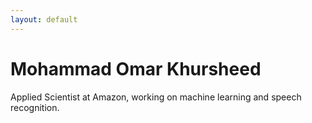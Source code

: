 ```yaml
---
layout: default
---
```


# Mohammad Omar Khursheed

Applied Scientist at Amazon, working on machine learning and speech recognition.
